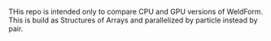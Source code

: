 THis repo is intended only to compare CPU and GPU versions of WeldForm.
This is build as Structures of Arrays and parallelized by particle instead by pair.
